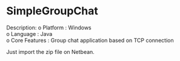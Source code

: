 # SimpleGroupChat

Description: 
o	Platform : Windows<br>
o	Language : Java<br>
o	Core Features : Group chat application based on TCP connection<br>

Just import the zip file on Netbean.
